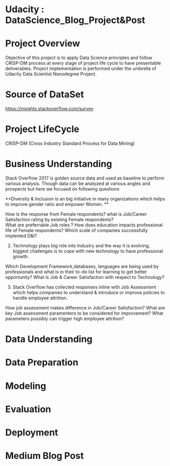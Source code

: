 # Udacity : DataScience_Blog_Project&Post

# Project Overview

Objective of this project is to apply Data Science principles and follow CRISP-DM process at every stage of project life cycle to have presentable deliverables.
Project implementation is performed under the umbrella of Udacity Data Scientist Nanodegree Project.

# Source of DataSet
https://insights.stackoverflow.com/survey

# Project LifeCycle

CRISP-DM (Cross Industry Standard Process for Data Mining)

# Business Understanding

Stack Overflow 2017 is golden source data and used as baseline to perform various analysis. Though data can be analyzed at various angles and prospects but here we focused on following questions

**Diversity & Inclusion is an big initiative in many organizations which helps to improve gender ratio and empower Women. ** 

How is the response from Female respondents? 
what is Job/Career Satisfaction rating by existing Female respondents?  
What are preferrable Job roles ? 
How does education impacts professional life of Female respondents? Which scale of companies successfully implented D&I?

2) Technology plays big role into Industry and the way it is evolving, biggest challenges is to cope with new technology to have professional growth. 

Which Development Framework,databases, languages are being used by professionals and what is in their to-do list for learning to get better opportunity?
What is Job & Career Satisfaction with respect to Technology?

3) Stack Overflow has collected responses inline with Job Assessment which helps companies to understand & introduce or improve policies to handle employee attrition.

How job assessment makes difference in Job/Career Satisfaction?
What are key Job assessment paramenters to be considered for improvement?
What parameters possibly can trigger high employee attrition?

# Data Understanding
# Data Preparation
# Modeling
# Evaluation
# Deployment

# Medium Blog Post
